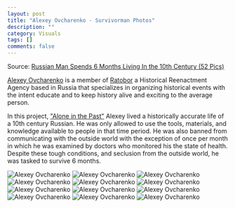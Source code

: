 ```yaml
---
layout: post
title: "Alexey Ovcharenko - Survivorman Photos"
description: ""
category: Visuals
tags: []
comments: false
---
```


Source: [Russian Man Spends 6 Months Living In the 10th Century (52 Pics)](http://www.themysteryworld.com/2014/01/russian-man-spends-6-months-living-in.html)

[Alexey Ovcharenko](http://odin-moy-den.livejournal.com/1456742.html) is a member of [Ratobor](http://www.ratobor.com/) a Historical Reenactment Agency based in Russia that specializes in organizing historical events with the intent educate and to keep history alive and exciting to the average person. 

In this project, ["Alone in the Past"](http://www.ratobor.com/alone.html) Alexey lived a historically accurate life of a 10th century Russian. He was only allowed to use the tools, materials, and knowledge available to people in that time period. He was also banned from communicating with the outside world with the exception of once per month in which he was examined by doctors who monitored his the state of health. Despite these tough conditions, and seclusion from the outside world, he was tasked to survive 6 months. 

![Alexey Ovcharenko](/images/roughing-it/1.jpg "Alone in the Past")
![Alexey Ovcharenko](/images/roughing-it/2.jpg "Alone in the Past")
![Alexey Ovcharenko](/images/roughing-it/3.jpg "Alone in the Past")
![Alexey Ovcharenko](/images/roughing-it/4.jpg "Alone in the Past")
![Alexey Ovcharenko](/images/roughing-it/5.jpg "Alone in the Past")
![Alexey Ovcharenko](/images/roughing-it/6.jpg "Alone in the Past")
![Alexey Ovcharenko](/images/roughing-it/7.jpg "Alone in the Past")
![Alexey Ovcharenko](/images/roughing-it/10.jpg "Alone in the Past")
![Alexey Ovcharenko](/images/roughing-it/11.jpg "Alone in the Past")
![Alexey Ovcharenko](/images/roughing-it/12.jpg "Alone in the Past")
![Alexey Ovcharenko](/images/roughing-it/28.jpg "Alone in the Past")
![Alexey Ovcharenko](/images/roughing-it/51.jpg "Alone in the Past")
